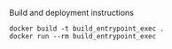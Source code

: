 Build and deployment instructions

```
docker build -t build_entrypoint_exec .
docker run --rm build_entrypoint_exec
```
